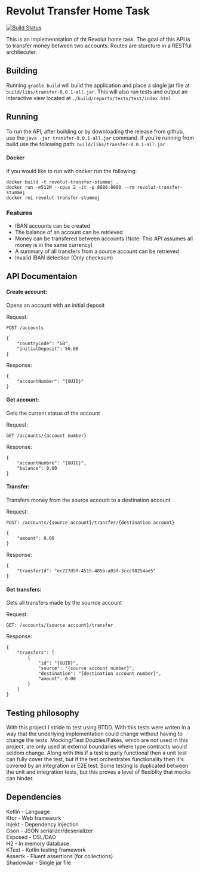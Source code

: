 # Revolut Transfer Home Task
[![Build Status](https://travis-ci.org/Stoom/Revolut-Transfer-StummeJ.svg?branch=master)](https://travis-ci.org/Stoom/Revolut-Transfer-StummeJ)

This is an implemenntation of tht Revolut home task.  The goal of this API is to transfer money between two accounts.  Routes are sturcture in a RESTful architecuter.

## Building
Running `gradle build` will build the application and place a single jar file at `build/libs/transfer-0.0.1-all.jar`.  This will also run tests and output an interactive view located at `./build/reports/tests/test/index.html`

## Running
To run the API, after building or by downloading the release from github, use the `java -jar transfer-0.0.1-all.jar` command.  If you're running from build use the following path: `build/libs/transfer-0.0.1-all.jar`

#### Docker
If you would like to run with docker run the following:
```shell
docker build -t revolut-transfer-stummej .
docker run -m512M --cpus 2 -it -p 8080:8080 --rm revolut-transfer-stummej
docker rmi revolut-transfer-stummej
```

### Features
* IBAN accounts can be created
* The balance of an account can be retrieved
* Money can be transfered between accounts (Note: This API assumes all money is in the same currency)
* A summary of all transfers from a source account can be retrieved
* Invalid IBAN detection (Only checksum)

## API Documentaion
#### Create account: 
Opens an account with an initial deposit

Request:
```
POST /accounts

{
    "countryCode": "GB",
    "initialDeposit": 50.00
}
```

Response:
```
{
    "accountNumber": "{UUID}"
}
```

#### Get account:
Gets the current status of the account

Request:
```
GET /accounts/{account number}
```

Response:
```
{
    "accountNumbre": "{UUID}",
    "balance": 0.00
}
```

#### Transfer:
Transfers money from the source account to a destination account

Request:
```
POST: /accounts/{source account}/transfer/{destination account}

{
    "amount": 0.00
}
```

Response:
```
{
    "transferId": "ec227d5f-4515-485b-a03f-3ccc98254ae5"
}
```

#### Get transfers:
Gets all transfers made by the sourrce account

Request:
```
GET: /accounts/{source account}/transfer
```

Response:
```
{
    "transfers": [
        {
            "id": "{UUID}",
            "source": "{source account number}",
            "destination": "{destination account number}",
            "amount": 0.00
        }
    ]
}
```

## Testing philosophy
With this project I stride to test using BTDD.  With this tests were writen in a way that the underlying implementation could change without having to change the tests.  Mocking/Test Doubles/Fakes, which are not used in this project, are only used at external boundaries where type contracts would seldom change.  Along with this if a test is purly functional then a unit test can fully cover the test, but if the test orchestrates functionality then it's covered by an integration or E2E test.  Some testing is duplicated between the unit and integration tests, but this proves a level of flexiblity that mocks can hinder.

## Dependencies
Kotlin - Language  
Ktor - Web framework  
Injekt - Dependency injection  
Gson - JSON serializer/deserializer  
Exposed - DSL/DAO  
H2 - In memory database  
KTest - Kotlin testing framework  
Assertk - Fluent assertions (for collections)  
ShadowJar - Single jar file  
